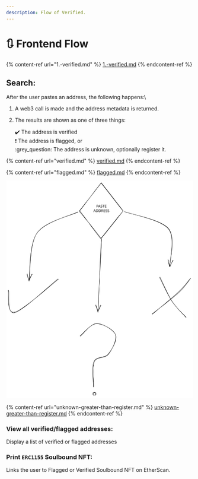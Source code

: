 ```yaml
---
description: Flow of Verified.
---
```


# 🔃 Frontend Flow

{% content-ref url="1.-verified.md" %}
[1.-verified.md](1.-verified.md)
{% endcontent-ref %}

## **Search:**

After the user pastes an address, the following happens:\


1. A web3 call is made and the address metadata is returned.
2.  The results are shown as one of three things:

    ✔️ The address is verified\
    :exclamation: The address is flagged, or\
    :grey\_question: The address is unknown, optionally register it.

{% content-ref url="verified.md" %}
[verified.md](verified.md)
{% endcontent-ref %}

{% content-ref url="flagged.md" %}
[flagged.md](flagged.md)
{% endcontent-ref %}

<img src="../.gitbook/assets/file.excalidraw.svg" alt="" class="gitbook-drawing">

{% content-ref url="unknown-greater-than-register.md" %}
[unknown-greater-than-register.md](unknown-greater-than-register.md)
{% endcontent-ref %}

### **View all verified/flagged addresses:**

Display a list of verified or flagged addresses

### **Print `ERC1155` Soulbound NFT:**

Links the user to Flagged or Verified Soulbound NFT on EtherScan.
